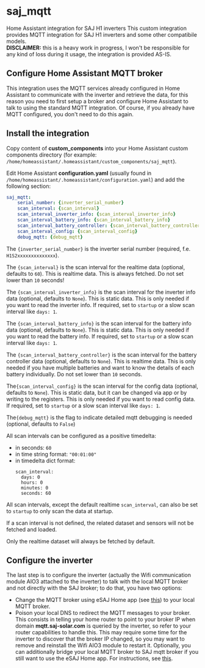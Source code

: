 # saj_mqtt
Home Assistant integration for SAJ H1 inverters
This custom integration provides MQTT integration for SAJ H1 inverters and some other compatibile models. \
**DISCLAIMER:** this is a heavy work in progress, I won't be responsible for any kind of loss during it usage, the integration is provided AS-IS.

## Configure Home Assistant MQTT broker
This integration uses the MQTT services already configured in Home Assistant to communicate with the inverter and retrieve the data, for this reason you need to first setup a broker and configure Home Assistant to talk to using the standard MQTT integration. Of course, if you already have MQTT configured, you don't need to do this again.

## Install the integration
Copy content of **custom_components** into your Home Assistant custom components directory (for example: `/home/homeassistant/.homeassistant/custom_components/saj_mqtt`).

Edit Home Assistant **configuration.yaml** (usually found in `/home/homeassistant/.homeassistant/configuration.yaml`) and add the following section:
```YAML
saj_mqtt:
    serial_number: {inverter_serial_number}
    scan_interval: {scan_interval}
    scan_interval_inverter_info: {scan_interval_inverter_info}
    scan_interval_battery_info: {scan_interval_battery_info}
    scan_interval_battery_controller: {scan_interval_battery_controller}
    scan_interval_config: {scan_interval_config}
    debug_mqtt: {debug_mqtt}
```

The `{inverter_serial_number}` is the inverter serial number (required, f.e. `H1S2xxxxxxxxxxxxxx`).

The `{scan_interval}` is the scan interval for the realtime data (optional, defaults to `60`).
This is realtime data.
This is always fetched.
Do not set lower than `10` seconds!

The `{scan_interval_inverter_info}` is the scan interval for the inverter info data (optional, defaults to `None`).
This is static data.
This is only needed if you want to read the inverter info.
If required, set to `startup` or a slow scan interval like `days: 1`.

The `{scan_interval_battery_info}` is the scan interval for the battery info data (optional, defaults to `None`).
This is static data.
This is only needed if you want to read the battery info.
If required, set to `startup` or a slow scan interval like `days: 1`.

The `{scan_interval_battery_controller}` is the scan interval for the battery controller data (optional, defaults to `None`).
This is realtime data.
This is only needed if you have multiple batteries and want to know the details of each battery individually.
Do not set lower than `10` seconds.

The`{scan_interval_config}` is the scan interval for the config data (optional, defaults to `None`).
This is static data, but it can be changed via app or by writing to the registers.
This is only needed if you want to read config data.
If required, set to `startup` or a slow scan interval like `days: 1`.

The`{debug_mqtt}` is the flag to indicate detailed mqtt debugging is needed (optional, defaults to `False`)

All scan intervals can be configured as a positive timedelta:

- in seconds: `60`
- in time string format: `"00:01:00"`
- in timedelta dict format:
  ```
  scan_interval:
    days: 0
    hours: 0
    minutes: 0
    seconds: 60
  ```

All scan intervals, except the default realtime `scan_interval`, can also be set to `startup` to only scan the data at startup.

If a scan interval is not defined, the related dataset and sensors will not be fetched and loaded.

Only the realtime dataset will always be fetched by default.

## Configure the inverter
The last step is to configure the inverter (actually the Wifi communication module AIO3 attached to the inverter) to talk with the local MQTT broker and not directly with the SAJ broker; to do that, you have two options:

- Change the MQTT broker using eSAJ Home app (see [this](https://play.google.com/store/apps/details?id=com.saj.esolarhome)) to your local MQTT broker.
- Poison your local DNS to redirect the MQTT messages to your broker. This consists in telling your home router to point to your broker IP when domain **mqtt.saj-solar.com** is queried by the inverter, so refer to your router capabilities to handle this. This may require some time for the inverter to discover that the broker IP changed, so you may want to remove and reinstall the Wifi AIO3 module to restart it. Optionally, you can additionally bridge your local MQTT broker to SAJ mqtt broker if you still want to use the eSAJ Home app. For instructions, see [this](https://github.com/paolosabatino/saj-mqtt-ha/discussions/4).

